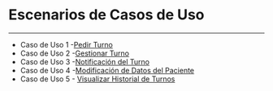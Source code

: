 # Escenarios de Casos de Uso

---

- Caso de Uso 1 -[Pedir Turno](https://docs.google.com/spreadsheets/d/13uirgTSXC1EFjMOR4OKm9omHTEzzdvExcRvfvvLY2Ks/edit?gid=1870736998#gid=1870736998)
- Caso de Uso 2 -[Gestionar Turno](https://docs.google.com/spreadsheets/d/13uirgTSXC1EFjMOR4OKm9omHTEzzdvExcRvfvvLY2Ks/edit?gid=1441220891#gid=1441220891)
- Caso de Uso 3 -[Notificación del Turno](https://docs.google.com/spreadsheets/d/13uirgTSXC1EFjMOR4OKm9omHTEzzdvExcRvfvvLY2Ks/edit?gid=1065999819#gid=1065999819)
- Caso de Uso 4 -[Modificación de Datos del Paciente](https://docs.google.com/spreadsheets/d/13uirgTSXC1EFjMOR4OKm9omHTEzzdvExcRvfvvLY2Ks/edit?gid=148569898#gid=148569898)
- Caso de Uso 5 - [Visualizar Historial de Turnos](https://docs.google.com/spreadsheets/d/13uirgTSXC1EFjMOR4OKm9omHTEzzdvExcRvfvvLY2Ks/edit?gid=3645448#gid=3645448)

